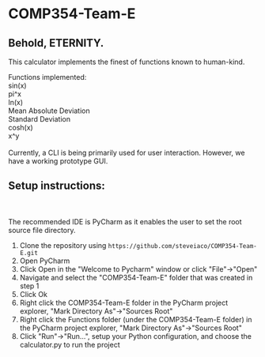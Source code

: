 # COMP354-Team-E

## Behold, ETERNITY.<br/>

This calculator implements the finest of functions known to human-kind.<br/>

Functions implemented:<br/>
sin(x)<br/>
pi^x<br/>
ln(x)<br/>
Mean Absolute Deviation<br/>
Standard Deviation<br/>
cosh(x)<br/>
x^y<br/>
<br/>
Currently, a CLI is being primarily used for user interaction. However, we have a working prototype GUI.

## Setup instructions:
<br/><br/>
The recommended IDE is PyCharm as it enables the user to set the root source file directory.

1. Clone the repository using `https://github.com/steveiaco/COMP354-Team-E.git`
2. Open PyCharm
3. Click Open in the "Welcome to Pycharm" window or click "File"->"Open"
4. Navigate and select the "COMP354-Team-E" folder that was created in step 1
5. Click Ok
6. Right click the COMP354-Team-E folder in the PyCharm project explorer, "Mark Directory As"->"Sources Root"
6. Right click the Functions folder (under the COMP354-Team-E folder) in the PyCharm project explorer, "Mark Directory As"->"Sources Root"
7. Click "Run"->"Run...", setup your Python configuration, and choose the calculator.py to run the project
